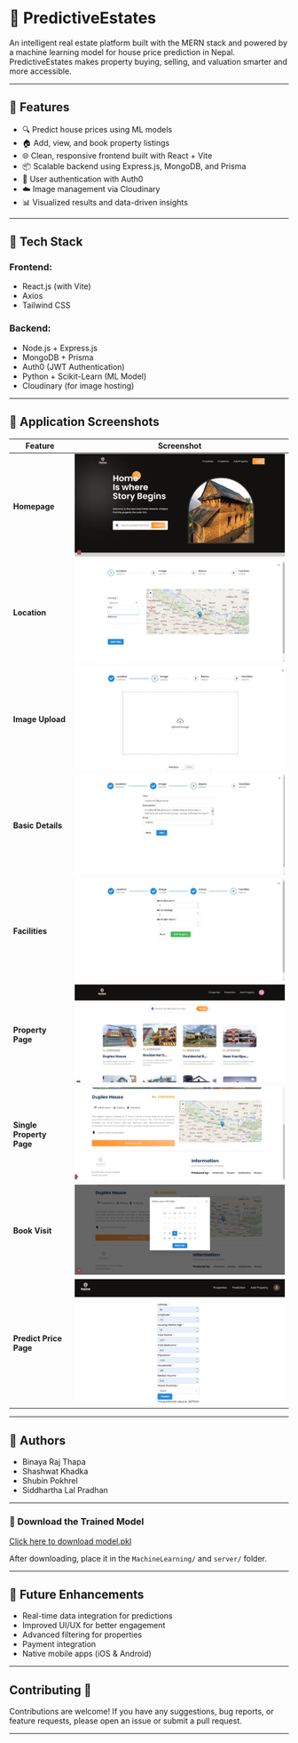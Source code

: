 # 🏡 PredictiveEstates

An intelligent real estate platform built with the MERN stack and powered by a machine learning model for house price prediction in Nepal. PredictiveEstates makes property buying, selling, and valuation smarter and more accessible.

---

## 🚀 Features

- 🔍 Predict house prices using ML models
- 🏠 Add, view, and book property listings
- 🌐 Clean, responsive frontend built with React + Vite
- 📦 Scalable backend using Express.js, MongoDB, and Prisma
- 🔐 User authentication with Auth0
- ☁️ Image management via Cloudinary
- 📊 Visualized results and data-driven insights

---

## 🧠 Tech Stack

### Frontend:
- React.js (with Vite)
- Axios
- Tailwind CSS

### Backend:
- Node.js + Express.js
- MongoDB + Prisma
- Auth0 (JWT Authentication)
- Python + Scikit-Learn (ML Model)
- Cloudinary (for image hosting)

---

## 📸 Application Screenshots

| Feature | Screenshot |
|---------|-----------|
| **Homepage** | ![Homepage](./images/homepage.jpg) |
| **Location** | ![location](./images/location.jpg) |
| **Image Upload** | ![Image Upload](./images/imageupload.jpg) |
| **Basic Details** | ![Basic Details](./images/basicdetails.jpg) |
| **Facilities** | ![Facilities](./images/facilities.jpg) |
| **Property Page** | ![Property Page](./images/propertypage.jpg) |
| **Single Property Page** | ![Single Property Page](./images/singlepropertypage.jpg) |
| **Book Visit** | ![Book Visit](./images/bookvisit.jpg) |
| **Predict Price Page** | ![Predict Price Page](./images/predictpricepage.jpg) |

---

## 🧠 Authors

- Binaya Raj Thapa  
- Shashwat Khadka 
- Shubin Pokhrel 
- Siddhartha Lal Pradhan

---

### 🔗 Download the Trained Model

[Click here to download model.pkl](https://drive.google.com/drive/folders/1tAmlSpjKBcY9oEwv51xBAQBfgDPpWlyO?usp=sharing)

After downloading, place it in the `MachineLearning/` and `server/` folder.

---

## 📌 Future Enhancements

- Real-time data integration for predictions
- Improved UI/UX for better engagement
- Advanced filtering for properties
- Payment integration
- Native mobile apps (iOS & Android)

---

## Contributing 🤝
Contributions are welcome! If you have any suggestions, bug reports, or feature requests, please open an issue or submit a pull request.

---